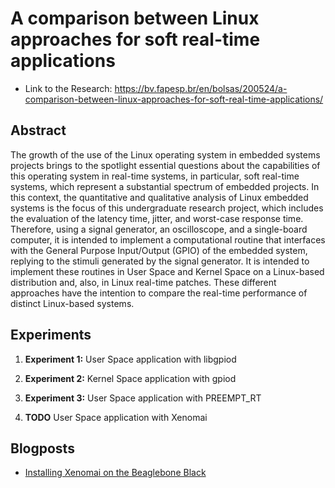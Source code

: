 # A comparison between Linux approaches for soft real-time applications

- Link to the Research: https://bv.fapesp.br/en/bolsas/200524/a-comparison-between-linux-approaches-for-soft-real-time-applications/

## Abstract

The growth of the use of the Linux operating system in embedded systems projects brings to the spotlight essential questions about the capabilities of this operating system in real-time systems, in particular, soft real-time systems, which represent a substantial spectrum of embedded projects. In this context, the quantitative and qualitative analysis of Linux embedded systems is the focus of this undergraduate research project, which includes the evaluation of the latency time, jitter,
and worst-case response time. Therefore, using a signal generator, an oscilloscope, and a single-board computer, it is intended to implement a computational routine that interfaces with the General Purpose Input/Output (GPIO) of the embedded system, replying to the stimuli generated by the signal generator. It is intended to implement these routines in User Space and Kernel Space on a Linux-based distribution and, also, in Linux real-time patches. These different approaches have
the intention to compare the real-time performance of distinct Linux-based systems.

## Experiments

1. **Experiment 1:** User Space application with libgpiod

2. **Experiment 2:** Kernel Space application with gpiod

3. **Experiment 3:** User Space application with PREEMPT_RT

4. **TODO** User Space application with Xenomai

## Blogposts

- [Installing Xenomai on the Beaglebone Black](https://mairacanal.github.io/install-xenomai-beaglebone-black/)
